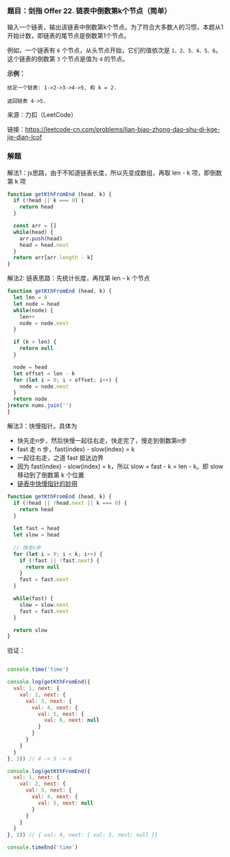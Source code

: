 ### 题目：剑指 Offer 22. 链表中倒数第k个节点（简单）

输入一个链表，输出该链表中倒数第k个节点。为了符合大多数人的习惯，本题从1开始计数，即链表的尾节点是倒数第1个节点。

例如，一个链表有 `6` 个节点，从头节点开始，它们的值依次是 `1、2、3、4、5、6`。这个链表的倒数第 `3` 个节点是值为 `4` 的节点。

**示例：**

```
给定一个链表: 1->2->3->4->5, 和 k = 2.

返回链表 4->5.
```

来源：力扣（LeetCode）

链接：https://leetcode-cn.com/problems/lian-biao-zhong-dao-shu-di-kge-jie-dian-lcof

### 解题

解法1：js思路，由于不知道链表长度，所以先变成数组，再取 len - k 项，即倒数第 k 项
```js
function getKthFromEnd (head, k) {
  if (!head || k === 0) {
    return head
  }

  const arr = []
  while(head) {
    arr.push(head)
    head = head.next
  }
  return arr[arr.length - k]
}
```

解法2: 链表思路：先统计长度，再找第 len - k 个节点
```js
function getKthFromEnd (head, k) {
  let len = 0
  let node = head
  while(node) {
    len++
    node = node.next
  }

  if (k > len) {
    return null
  }

  node = head
  let offset = len - k
  for (let i = 0; i < offset; i++) {
    node = node.next
  }
  return node
}return nums.join('')
}
```

解法3：快慢指针。具体为
- 快先走n步，然后快慢一起往右走，快走完了，慢走到倒数第n步
- fast 走 n 步，fast(index) - slow(index) = k
- 一起往右走，之道 fast 抵达边界
- 因为 fast(index) - slow(index) = k，所以 slow = fast - k = len - k。即 slow 移动到了倒数第 k 个位置
- [链表中快慢指针的妙用](https://www.jianshu.com/p/21b4b8d7d31b)

```js
function getKthFromEnd (head, k) {
  if (!head || !head.next || k === 0) {
    return head
  }
  
  let fast = head
  let slow = head
  
  // 快走n步
  for (let i = 0; i < k; i++) {
    if (!fast || !fast.next) {
      return null
    } 
    fast = fast.next
  }

  while(fast) {
    slow = slow.next
    fast = fast.next
  }

  return slow
}
```

验证：

```js

console.time('time')

console.log(getKthFromEnd({
  val: 1, next: {
    val: 2, next: {
      val: 3, next: {
        val: 4, next: {
          val: 5, next: {
            val: 6, next: null
          }
        }
      }
    }
  }
}, 3)) // 4 -> 5 -> 6

console.log(getKthFromEnd({
  val: 1, next: {
    val: 2, next: {
      val: 3, next: {
        val: 4, next: {
          val: 5, next: null
        }
      }
    }
  }
}, 2)) // { val: 4, next: { val: 5, next: null }}

console.timeEnd('time')
```
